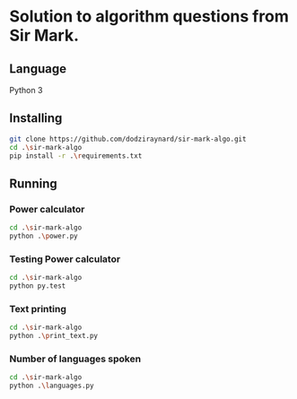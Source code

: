 # Solution to algorithm questions from Sir Mark.

## Language

Python 3

## Installing

```bash
git clone https://github.com/dodziraynard/sir-mark-algo.git
cd .\sir-mark-algo
pip install -r .\requirements.txt
```

## Running

### Power calculator

```bash
cd .\sir-mark-algo
python .\power.py
```

### Testing Power calculator

```bash
cd .\sir-mark-algo
python py.test
```

### Text printing

```bash
cd .\sir-mark-algo
python .\print_text.py
```

### Number of languages spoken

```bash
cd .\sir-mark-algo
python .\languages.py
```
